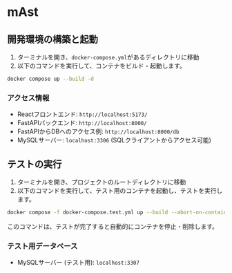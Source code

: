 # mAst

## 開発環境の構築と起動

1. ターミナルを開き、`docker-compose.yml`があるディレクトリに移動
2. 以下のコマンドを実行して、コンテナをビルド・起動します。
```bash
docker compose up --build -d
```

### アクセス情報
- Reactフロントエンド: `http://localhost:5173/`
- FastAPIバックエンド: `http://localhost:8000/`
- FastAPIからDBへのアクセス例: `http://localhost:8000/db`
- MySQLサーバー: `localhost:3306` (SQLクライアントからアクセス可能)

## テストの実行

1. ターミナルを開き、プロジェクトのルートディレクトリに移動
2. 以下のコマンドを実行して、テスト用のコンテナを起動し、テストを実行します。
```bash
docker compose -f docker-compose.test.yml up --build --abort-on-container-exit
```
このコマンドは、テストが完了すると自動的にコンテナを停止・削除します。

### テスト用データベース
- MySQLサーバー (テスト用): `localhost:3307`
